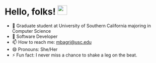# Hello, folks! <img src="https://raw.githubusercontent.com/MartinHeinz/MartinHeinz/master/wave.gif" width="30px">

- 🔭 Graduate student at University of Southern California majoring in Computer Science
- 🌱 Software Developer
- 📫 How to reach me: mbagri@usc.edu
- 😄 Pronouns: She/Her
- ⚡ Fun fact: I never miss a chance to shake a leg on the beat.
